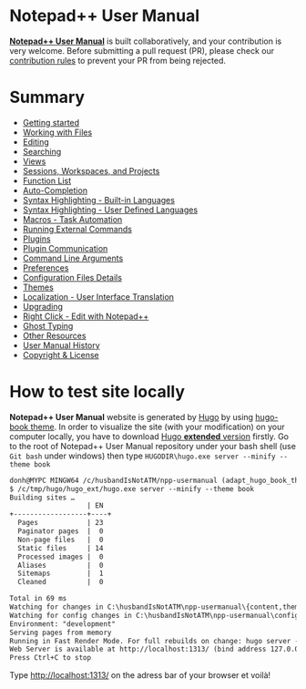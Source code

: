 Notepad++ User Manual
=======

[**Notepad++ User Manual**](https://npp-user-manual.org) is built collaboratively, and your contribution is very welcome. Before submitting a pull request (PR), please check our [contribution rules](CONTRIBUTION.md) to prevent your PR from being rejected.

Summary
=======

* [Getting started](content/docs/getting-started.md)
* [Working with Files](content/docs/files.md)
* [Editing](content/docs/editing.md)
* [Searching](content/docs/searching.md)
* [Views](content/docs/views.md)
* [Sessions, Workspaces, and Projects](content/docs/session.md)
* [Function List](content/docs/function-list.md)
* [Auto-Completion](content/docs/auto-completion.md)
* [Syntax Highlighting - Built-in Languages](content/docs/programing-languages.md)
* [Syntax Highlighting - User Defined Languages](content/docs/user-defined-language-system.md)
* [Macros - Task Automation](content/docs/macros.md)
* [Running External Commands](content/docs/run-menu.md)
* [Plugins](content/docs/plugins.md)
* [Plugin Communication](content/docs/plugin-communication.md)
* [Command Line Arguments](content/docs/command-prompt.md)
* [Preferences](content/docs/preferences.md)
* [Configuration Files Details](content/docs/config-files.md)
* [Themes](content/docs/themes.md)
* [Localization - User Interface Translation](content/docs/binary-translation.md)
* [Upgrading](content/docs/upgrading.md)
* [Right Click - Edit with Notepad++](content/docs/shell-extension.md)
* [Ghost Typing](content/docs/ghost-typing.md)
* [Other Resources](content/docs/other-resources.md)
* [User Manual History](content/docs/history.md)
* [Copyright & License](content/docs/license.md)


How to test site locally
=======

**Notepad++ User Manual** website is generated by [Hugo](https://gohugo.io/) by using [hugo-book theme](https://github.com/alex-shpak/hugo-book).
In order to visualize the site (with your modification) on your computer locally, you have to download [Hugo **extended** version](https://github.com/gohugoio/hugo/releases) firstly.
Go to the root of Notepad++ User Manual repository under your bash shell (use `Git bash` under windows) then type `HUGODIR\hugo.exe server --minify --theme book`

```txt
donh@MYPC MINGW64 /c/husbandIsNotATM/npp-usermanual (adapt_hugo_book_theme)
$ /c/tmp/hugo/hugo_ext/hugo.exe server --minify --theme book
Building sites …
                   | EN
+------------------+----+
  Pages            | 23
  Paginator pages  |  0
  Non-page files   |  0
  Static files     | 14
  Processed images |  0
  Aliases          |  0
  Sitemaps         |  1
  Cleaned          |  0

Total in 69 ms
Watching for changes in C:\husbandIsNotATM\npp-usermanual\{content,themes}
Watching for config changes in C:\husbandIsNotATM\npp-usermanual\config.toml
Environment: "development"
Serving pages from memory
Running in Fast Render Mode. For full rebuilds on change: hugo server --disablastRender
Web Server is available at http://localhost:1313/ (bind address 127.0.0.1)
Press Ctrl+C to stop

```

Type [http://localhost:1313/](http://localhost:1313/) on the adress bar of your browser et voilà!
